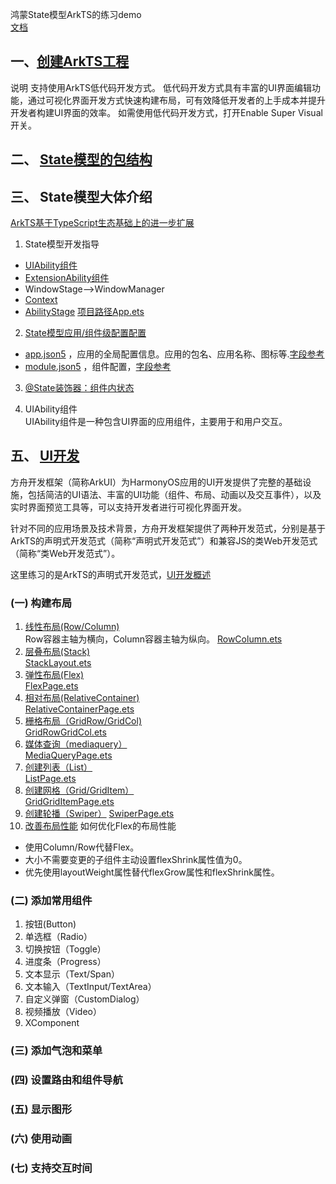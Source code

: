 鸿蒙State模型ArkTS的练习demo   
[文档](https://developer.harmonyos.com/cn/docs/documentation/doc-guides-V3/stage-model-development-overview-0000001427744552-V3)

## 一、[创建ArkTS工程](https://developer.harmonyos.com/cn/docs/documentation/doc-guides-V3/start-with-ets-stage-0000001477980905-V3)

说明
支持使用ArkTS低代码开发方式。
低代码开发方式具有丰富的UI界面编辑功能，通过可视化界面开发方式快速构建布局，可有效降低开发者的上手成本并提升开发者构建UI界面的效率。
如需使用低代码开发方式，打开Enable Super Visual开关。

## 二、 [State模型的包结构](https://developer.harmonyos.com/cn/docs/documentation/doc-guides-V3/application-package-structure-stage-0000001478061425-V3)

## 三、 State模型大体介绍

[ArkTS基于TypeScript生态基础上的进一步扩展](https://developer.harmonyos.com/cn/docs/documentation/doc-guides-V3/arkts-get-started-0000001504769321-V3)

1. State模型开发指导

* [UIAbility组件](https://developer.harmonyos.com/cn/docs/documentation/doc-guides-V3/uiability-overview-0000001477980929-V3)
* [ExtensionAbility组件](https://developer.harmonyos.com/cn/docs/documentation/doc-guides-V3/4_3extensionability_u7ec4_u4ef6-0000001478340873-V3)
* WindowStage-->WindowManager
* [Context](https://developer.harmonyos.com/cn/docs/documentation/doc-guides-V3/application-context-stage-0000001427744560-V3)
* [ AbilityStage](https://developer.harmonyos.com/cn/docs/documentation/doc-guides-V3/abilitystage-0000001427584604-V3)
  [项目路径App.ets](entry%2Fsrc%2Fmain%2Fets%2Fpages%2FApp.ets)

2. [State模型应用/组件级配置配置](https://developer.harmonyos.com/cn/docs/documentation/doc-guides-V3/application-configuration-file-overview-stage-0000001428061460-V3)

* [app.json5](AppScope%2Fapp.json5)
  ，应用的全局配置信息。应用的包名、应用名称、图标等.[字段参考](https://developer.harmonyos.com/cn/docs/documentation/doc-guides-V3/app-configuration-file-0000001427584584-V3)
* [module.json5](entry%2Fsrc%2Fmain%2Fmodule.json5)
  ，组件配置，[字段参考](https://developer.harmonyos.com/cn/docs/documentation/doc-guides-V3/module-configuration-file-0000001427744540-V3)

3. [@State装饰器：组件内状态](https://developer.harmonyos.com/cn/docs/documentation/doc-guides-V3/arkts-state-0000001474017162-V3)

4. UIAbility组件  
   UIAbility组件是一种包含UI界面的应用组件，主要用于和用户交互。

## 五、 [UI开发](https://developer.harmonyos.com/cn/docs/documentation/doc-guides-V3/arkui-overview-0000001532577181-V3)

方舟开发框架（简称ArkUI）为HarmonyOS应用的UI开发提供了完整的基础设施，包括简洁的UI语法、丰富的UI功能（组件、布局、动画以及交互事件），以及实时界面预览工具等，可以支持开发者进行可视化界面开发。

针对不同的应用场景及技术背景，方舟开发框架提供了两种开发范式，分别是基于ArkTS的声明式开发范式（简称“声明式开发范式”）和兼容JS的类Web开发范式（简称“类Web开发范式”）。

这里练习的是ArkTS的声明式开发范式，[UI开发概述](https://developer.harmonyos.com/cn/docs/documentation/doc-guides-V3/arkts-ui-development-overview-0000001438467628-V3)
### (一) 构建布局
1. [线性布局(Row/Column)](https://developer.harmonyos.com/cn/docs/documentation/doc-guides-V3/arkts-layout-development-linear-0000001504125349-V3)    
Row容器主轴为横向，Column容器主轴为纵向。
[RowColumn.ets](entry%2Fsrc%2Fmain%2Fets%2Fpages%2Flayout%2FRowColumn.ets)
2. [层叠布局(Stack)](https://developer.harmonyos.com/cn/docs/documentation/doc-guides-V3/arkts-layout-development-stack-layout-0000001454605342-V3)  
[StackLayout.ets](entry%2Fsrc%2Fmain%2Fets%2Fpages%2Flayout%2FStackLayout.ets)
3. [弹性布局(Flex)](https://developer.harmonyos.com/cn/docs/documentation/doc-guides-V3/arkts-layout-development-flex-layout-0000001504525013-V3)  
[FlexPage.ets](entry%2Fsrc%2Fmain%2Fets%2Fpages%2Flayout%2FFlexPage.ets)
4. [相对布局(RelativeContainer)](https://developer.harmonyos.com/cn/docs/documentation/doc-guides-V3/arkts-layout-development-relative-layout-0000001455042516-V3)  
[RelativeContainerPage.ets](entry%2Fsrc%2Fmain%2Fets%2Fpages%2Flayout%2FRelativeContainerPage.ets)
5. [栅格布局（GridRow/GridCol)](https://developer.harmonyos.com/cn/docs/documentation/doc-guides-V3/arkts-layout-development-grid-layout-0000001454765270-V3)  
[GridRowGridCol.ets](entry%2Fsrc%2Fmain%2Fets%2Fpages%2Flayout%2FGridRowGridCol.ets)  
6. [媒体查询（mediaquery）](https://developer.harmonyos.com/cn/docs/documentation/doc-guides-V3/arkts-layout-development-media-query-0000001454445606-V3)  
[MediaQueryPage.ets](entry%2Fsrc%2Fmain%2Fets%2Fpages%2FMediaQueryPage.ets)
7. [创建列表（List）](https://developer.harmonyos.com/cn/docs/documentation/doc-guides-V3/arkts-layout-development-create-list-0000001451074018-V3)  
[ListPage.ets](entry%2Fsrc%2Fmain%2Fets%2Fpages%2Flayout%2FListPage.ets)
8. [创建网格（Grid/GridItem）](https://developer.harmonyos.com/cn/docs/documentation/doc-guides-V3/arkts-layout-development-create-grid-0000001504486057-V3)  
[GridGridItemPage.ets](entry%2Fsrc%2Fmain%2Fets%2Fpages%2Flayout%2FGridGridItemPage.ets)
10. [创建轮播（Swiper）](https://developer.harmonyos.com/cn/docs/documentation/doc-guides-V3/arkts-layout-development-create-looping-0000001454931830-V3)
[SwiperPage.ets](entry%2Fsrc%2Fmain%2Fets%2Fpages%2Flayout%2FSwiperPage.ets)
11. [改善布局性能](https://developer.harmonyos.com/cn/docs/documentation/doc-guides-V3/arkts-layout-development-performance-boost-0000001450914106-V3)
如何优化Flex的布局性能
* 使用Column/Row代替Flex。
* 大小不需要变更的子组件主动设置flexShrink属性值为0。
* 优先使用layoutWeight属性替代flexGrow属性和flexShrink属性。

### (二) 添加常用组件
1. 按钮(Button)
2. 单选框（Radio）
3. 切换按钮（Toggle）
4. 进度条（Progress）
5. 文本显示（Text/Span）
6. 文本输入（TextInput/TextArea）
7. 自定义弹窗（CustomDialog）
8. 视频播放（Video）
9. XComponent
### (三) 添加气泡和菜单
### (四) 设置路由和组件导航
### (五) 显示图形
### (六) 使用动画
### (七) 支持交互时间








